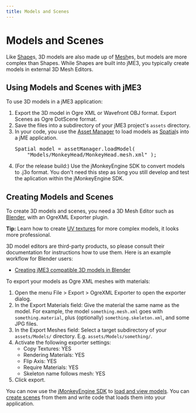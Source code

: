 ```yaml
---
title: Models and Scenes
---
```

<h1 class="sectionedit1" id="models_and_scenes">Models and Scenes</h1>
<div class="level1">

<p>
Like <a href="/jme3/advanced/shape.html" class="wikilink1" title="jme3:advanced:shape">Shape</a>s, 3D models are also made up of <a href="/jme3/advanced/mesh.html" class="wikilink1" title="jme3:advanced:mesh">Mesh</a>es, but models are more complex than Shapes. While Shapes are built into jME3, you typically create models in external 3D Mesh Editors. 
</p>

</div>
<!-- EDIT1 SECTION "Models and Scenes" [1-226] -->
<h2 class="sectionedit2" id="using_models_and_scenes_with_jme3">Using Models and Scenes with jME3</h2>
<div class="level2">

<p>
To use 3D models in a jME3 application:
</p>
<ol>
<li class="level1"><div class="li"> Export the 3D model in Ogre XML or Wavefront OBJ format. Export Scenes as Ogre DotScene format.</div>
</li>
<li class="level1"><div class="li"> Save the files into a subdirectory of your jME3 project's <code>assets</code> directory.</div>
</li>
<li class="level1"><div class="li"> In your code, you use the <a href="/jme3/advanced/asset_manager.html" class="wikilink1" title="jme3:advanced:asset_manager">Asset Manager</a> to load models as <a href="/jme3/advanced/spatial.html" class="wikilink1" title="jme3:advanced:spatial">Spatial</a>s into a jME application. <pre class="code java">Spatial model <span class="sy0">=</span> assetManager.<span class="me1">loadModel</span><span class="br0">(</span>
    <span class="st0">"Models/MonkeyHead/MonkeyHead.mesh.xml"</span> <span class="br0">)</span><span class="sy0">;</span></pre>
</div>
</li>
<li class="level1"><div class="li"> (For the release build:) Use the jMonkeyEngine SDK to convert models to .j3o format. You don't need this step as long you still develop and test the aplication within the jMonkeyEngine SDK.</div>
</li>
</ol>

</div>
<!-- EDIT2 SECTION "Using Models and Scenes with jME3" [227-901] -->
<h2 class="sectionedit3" id="creating_models_and_scenes">Creating Models and Scenes</h2>
<div class="level2">

<p>
To create 3D models and scenes, you need a 3D Mesh Editor such as <a href="http://www.blender.org/" class="urlextern" title="http://www.blender.org/" rel="nofollow">Blender</a>, with an OgreXML Exporter plugin. 
</p>

<p>
<strong>Tip:</strong> Learn how to create <a href="http://en.wikibooks.org/wiki/Blender_3D:_Noob_to_Pro/UV_Map_Basics" class="urlextern" title="http://en.wikibooks.org/wiki/Blender_3D:_Noob_to_Pro/UV_Map_Basics" rel="nofollow">UV textures</a> for more complex models, it looks more professional. 
</p>

<p>
3D model editors are third-party products, so please consult their documentation for instructions how to use them. Here is an example workflow for Blender users:
</p>
<ul>
<li class="level1"><div class="li"> <a href="/jme3/external/blender.html" class="wikilink1" title="jme3:external:blender">Creating jME3 compatible 3D models in Blender</a></div>
</li>
</ul>

<p>
To export your models as Ogre XML meshes with materials:
</p>
<ol>
<li class="level1"><div class="li"> Open the menu File &gt; Export &gt; OgreXML Exporter to open the exporter dialog.</div>
</li>
<li class="level1"><div class="li"> In the Export Materials field: Give the material the same name as the model. For example, the model <code>something.mesh.xml</code> goes with <code>something.material</code>, plus (optionally) <code>something.skeleton.xml</code>, and some JPG files.</div>
</li>
<li class="level1"><div class="li"> In the Export Meshes field: Select a target subdirectory of your <code>assets/Models/</code> directory. E.g. <code>assets/Models/something/</code>.</div>
</li>
<li class="level1"><div class="li"> Activate the following exporter settings: </div>
<ul>
<li class="level2"><div class="li"> Copy Textures: YES</div>
</li>
<li class="level2"><div class="li"> Rendering Materials: YES</div>
</li>
<li class="level2"><div class="li"> Flip Axis: YES</div>
</li>
<li class="level2"><div class="li"> Require Materials: YES</div>
</li>
<li class="level2"><div class="li"> Skeleton name follows mesh: YES</div>
</li>
</ul>
</li>
<li class="level1"><div class="li"> Click export.</div>
</li>
</ol>

<p>
You can now use the <a href="/sdk.html" class="wikilink1" title="sdk">jMonkeyEngine SDK</a> to <a href="/sdk/model_loader_and_viewer.html" class="wikilink1" title="sdk:model_loader_and_viewer">load and view models</a>. You can <a href="/sdk/scene_composer.html" class="wikilink1" title="sdk:scene_composer">create scenes</a> from them and write code that loads them into your application. 
</p>

</div>
<!-- EDIT3 SECTION "Creating Models and Scenes" [902-] -->
